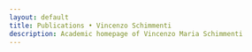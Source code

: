 ```yaml
---
layout: default
title: Publications • Vincenzo Schimmenti
description: Academic homepage of Vincenzo Maria Schimmenti
---
```

